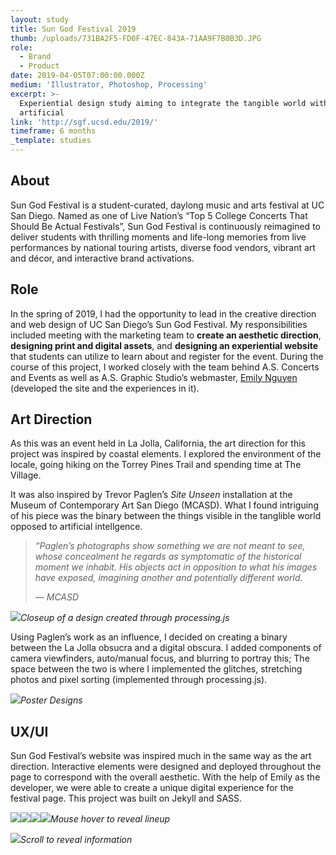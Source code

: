 ```yaml
---
layout: study
title: Sun God Festival 2019
thumb: /uploads/731BA2F5-FD0F-47EC-843A-71AA9F7B0B3D.JPG
role:
  - Brand
  - Product
date: 2019-04-05T07:00:00.000Z
medium: 'Illustrator, Photoshop, Processing'
excerpt: >-
  Experiential design study aiming to integrate the tangible world with the
  artificial
link: 'http://sgf.ucsd.edu/2019/'
timeframe: 6 months
_template: studies
---
```





## About

Sun God Festival is a student-curated, daylong music and arts festival at UC San Diego. Named as one of Live Nation’s “Top 5 College Concerts That Should Be Actual Festivals”, Sun God Festival is continuously reimagined to deliver students with thrilling moments and life-long memories from live performances by national touring artists, diverse food vendors, vibrant art and décor, and interactive brand activations.

## Role

In the spring of 2019, I had the opportunity to lead in the creative direction and web design of UC San Diego’s Sun God Festival. My responsibilities included meeting with the marketing team to **create an aesthetic direction**, **designing print and digital assets**, and **designing an experiential website** that students can utilize to learn about  and register for the event.  During the course of this project, I worked closely with the team behind A.S. Concerts and Events as well as A.S. Graphic Studio’s webmaster, [Emily Nguyen](http://emilynguyen.co/) (developed the site and the experiences in it).

## Art Direction

As this was an event held in La Jolla, California, the art direction for this project was inspired by coastal elements. I explored the environment of the locale, going hiking on the Torrey Pines Trail and spending time at The Village.

It was also inspired by Trevor Paglen’s _Site Unseen_ installation at the Museum of Contemporary Art San Diego (MCASD). What I found intriguing of his piece was the binary between the things visible in the tanglible world opposed to artificial intellgence.

> _“Paglen’s photographs show something we are not meant to see, whose concealment he regards as symptomatic of the historical moment we inhabit. His objects act in opposition to what his images have exposed, imagining another and potentially different world._
>
> _— MCASD_

![](/uploads/BOP.png)_Closeup of a design created through processing.js_

Using Paglen’s work as an influence, I decided on creating a binary between the La Jolla obsucra and a digital obscura. I added components of camera viewfinders, auto/manual focus, and blurring to portray this; The space between the two is where I implemented the glitches, stretching photos and pixel sorting (implemented through processing.js).

![](/uploads/SGF19_Poster.png)_Poster Designs_

## UX/UI

Sun God Festival’s website was inspired much in the same way as the art direction. Interactive elements were designed and deployed throughout the page to correspond with the overall aesthetic. With the help of Emily as the developer, we were able to create a unique digital experience for the festival page. This project was built on Jekyll and SASS.

![](/uploads/SGFWeb-01.png)![](/uploads/SGFWeb-02.png)![](/uploads/SGFWeb-04-03.png)![](/uploads/lineup.gif)_Mouse hover to reveal lineup_

![](/uploads/stretch.gif)_Scroll to reveal information_
